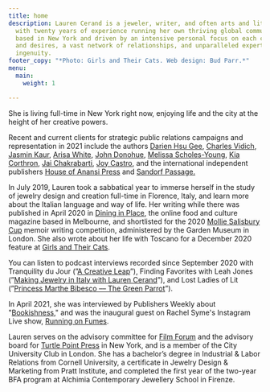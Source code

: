 ```yaml
---
title: home
description: Lauren Cerand is a jeweler, writer, and often arts and literary publicist
  with twenty years of experience running her own thriving global communications consultancy,
  based in New York and driven by an intensive personal focus on each client’s needs
  and desires, a vast network of relationships, and unparalleled expertise and creative
  ingenuity.
footer_copy: "*Photo: Girls and Their Cats. Web design: Bud Parr.*"
menu:
  main:
    weight: 1

---
```

She is living full-time in New York right now, enjoying life and the city at the height of her creative powers.

Recent and current clients for strategic public relations campaigns and representation in 2021 include the authors [Darien Hsu Gee](https://www.dariengee.com/), [Charles Vidich](https://www.germsatbaybook.com/), [Jasmin Kaur](https://www.jasminkaur.com/), [Arisa White](https://arisawhite.com/), [John Donohue](https://alltherestaurants.com/), [Melissa Scholes-Young](http://melissascholesyoung.com/), [Kia Corthron](http://www.kiacorthron-author.com/index.htm), [Jai Chakrabarti](http://jai-chakrabarti.squarespace.com/), [Joy Castro](https://www.joycastro.com/), and the international independent publishers [House of Anansi Press](https://houseofanansi.com/) and [Sandorf Passage.](https://sandorfpassage.org/)

In July 2019, Lauren took a sabbatical year to immerse herself in the study of jewelry design and creation full-time in Florence, Italy, and learn more about the Italian language and way of life. Her writing while there was published in April 2020 in [Dining in Place](https://dininginplace.com/essay/in-isolation-with-lauren-cerand/), the online food and culture magazine based in Melbourne, and shortlisted for the 2020 [Mollie Salisbury Cup](https://gardenmuseum.org.uk/winners-announced-for-the-mollie-salisbury-cup-memoir-competition-2020/) memoir writing competition, administered by the Garden Museum in London. She also wrote about her life with Toscano for a December 2020 feature at [Girls and Their Cats](https://www.girlsandtheircats.com/blog/lauren-cerand-and-toscano).

You can listen to podcast interviews recorded since September 2020 with Tranquility du Jour (”[A Creative Leap](https://kimberlywilson.com/podcasts/tranquility-du-jour-512-creative-leap/)”), Finding Favorites with Leah Jones (”[Making Jewelry in Italy with Lauren Cerand](https://findingfavorites.podbean.com/e/making-jewelry-in-italy-with-lauren-cerand/)”), and Lost Ladies of Lit (”[Princess Marthe Bibesco –– The Green Parrot](https://www.lostladiesoflit.com/podcast/23-marthe-bibesco-the-green-parrot-with-lauren-cerand)”).

In April 2021, she was interviewed by Publishers Weekly about "[Bookishness](https://www.publishersweekly.com/pw/by-topic/industry-news/publisher-news/article/86110-how-bookishness-affects-the-book-biz.html)," and was the inaugural guest on Rachel Syme's Instagram Live show, [Running on Fumes](https://www.instagram.com/tv/CN8iZQSnIms/?igshid=1po0cwomaemjx).

Lauren serves on the advisory committee for [Film Forum](https://filmforum.org/) and the advisory board for [Turtle Point Press](https://www.turtlepointpress.com/) in New York, and is a member of the City University Club in London. She has a bachelor’s degree in Industrial & Labor Relations from Cornell University, a certificate in Jewelry Design & Marketing from Pratt Institute, and completed the first year of the two-year BFA program at Alchimia Contemporary Jewellery School in Firenze.